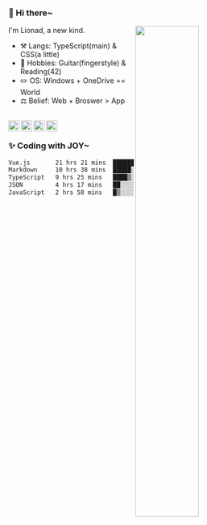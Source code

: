 ### 👋 Hi there~

[<img align="right" width="50%" src="https://github-readme-stats.vercel.app/api?username=Lionad-Morotar&show_icons=true">](https://metrics.lecoq.io/Lionad-Morotar?template=classic)

I'm Lionad, a new kind.

- ⚒️ Langs: TypeScript(main) & CSS(a little)
- 🎨 Hobbies: Guitar(fingerstyle) & Reading(42)
- ✏️ OS: Windows + OneDrive == World
- ⚖️ Belief: Web + Broswer > App

<br />

<a href="https://www.lionad.art">
  <img align="left" alt="lionad-art" width="22px" src="https://cdn.jsdelivr.net/npm/simple-icons@3.1.0/icons/wordpress.svg" />
</a>
<a href="#1806234223">
  <img align="left" alt="1806234223" width="22px" src="https://cdn.jsdelivr.net/npm/simple-icons@3.1.0/icons/tencentqq.svg" />
</a>
<a href="https://www.zhihu.com/people/Lionad">
  <img align="left" alt="132yse" width="22px" src="https://cdn.jsdelivr.net/npm/simple-icons@3.1.0/icons/zhihu.svg" />
</a>
<a href="https://github.com/Lionad-Morotar">
  <img align="left" alt="yisar" width="22px" src="https://cdn.jsdelivr.net/npm/simple-icons@3.1.0/icons/github.svg" />
</a>

<br />

### ✨ Coding with JOY~

<!--START_SECTION:waka-->

```txt
Vue.js       21 hrs 21 mins  ██████████░░░░░░░░░░░░░░░   40.04 %
Markdown     10 hrs 38 mins  █████░░░░░░░░░░░░░░░░░░░░   19.95 %
TypeScript   9 hrs 25 mins   ████▒░░░░░░░░░░░░░░░░░░░░   17.68 %
JSON         4 hrs 17 mins   ██░░░░░░░░░░░░░░░░░░░░░░░   08.05 %
JavaScript   2 hrs 58 mins   █▒░░░░░░░░░░░░░░░░░░░░░░░   05.59 %
```

<!--END_SECTION:waka-->
